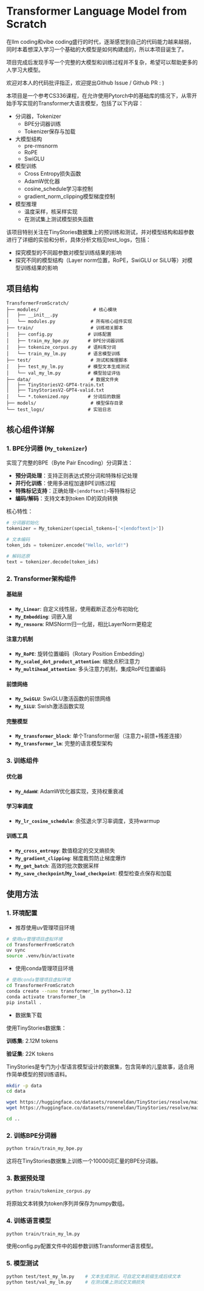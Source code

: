 # Transformer Language Model from Scratch

在llm coding和vibe coding盛行的时代，逐渐感觉到自己的代码能力越来越弱，同时本着想深入学习一个基础的大模型是如何构建成的，所以本项目诞生了。

项目完成后发现手写一个完整的大模型和训练过程并不复杂，希望可以帮助更多的人学习大模型。

欢迎对本人的代码批评指正，欢迎提出Github Issue / Github PR : )

本项目是一个参考CS336课程，在允许使用Pytorch中的基础库的情况下，从零开始手写实现的Transformer大语言模型，包括了以下内容：

- 分词器，Tokenizer
  - BPE分词器训练
  - Tokenizer保存与加载
- 大模型结构
  - pre-rmsnorm
  - RoPE
  - SwiGLU
- 模型训练
  - Cross Entropy损失函数
  - AdamW优化器
  - cosine_schedule学习率控制
  - gradient_norm_clipping模型梯度控制
- 模型推理
  - 温度采样，核采样实现
  - 在测试集上测试模型损失函数

该项目特别关注在TinyStories数据集上的预训练和测试，并对模型结构和超参数进行了详细的实验和分析，具体分析文档见test_logs，包括：

- 探究模型的不同超参数对模型训练结果的影响
- 探究不同的模型结构（Layer norm位置，RoPE，SwiGLU or SiLU等）对模型训练结果的影响

## 项目结构
```
TransformerFromScratch/
├── modules/                    # 核心模块
│   ├── __init__.py
│   └── modules.py             # 所有核心组件实现
├── train/                     # 训练相关脚本
│   ├── config.py             # 训练配置
│   ├── train_my_bpe.py       # BPE分词器训练
│   ├── tokenize_corpus.py    # 语料库分词
│   └── train_my_lm.py        # 语言模型训练
├── test/                      # 测试和推理脚本
│   ├── test_my_lm.py         # 模型文本生成测试
│   └── val_my_lm.py          # 模型验证评估
├── data/                      # 数据文件夹
│   ├── TinyStoriesV2-GPT4-train.txt
│   ├── TinyStoriesV2-GPT4-valid.txt
│   └── *.tokenized.npy       # 分词后的数据
├── models/                    # 模型保存目录
└── test_logs/                # 实验日志
```

## 核心组件详解

### 1. BPE分词器 (`My_tokenizer`)

实现了完整的BPE（Byte Pair Encoding）分词算法：

- **预分词处理**：支持正则表达式预分词和特殊标记处理
- **并行化训练**：使用多进程加速BPE训练过程
- **特殊标记支持**：正确处理`<|endoftext|>`等特殊标记
- **编码/解码**：支持文本到token ID的双向转换

核心特性：
```python
# 分词器初始化
tokenizer = My_tokenizer(special_tokens=['<|endoftext|>'])

# 文本编码
token_ids = tokenizer.encode("Hello, world!")

# 解码还原
text = tokenizer.decode(token_ids)
```

### 2. Transformer架构组件

#### 基础层
- **`My_Linear`**: 自定义线性层，使用截断正态分布初始化
- **`My_Embedding`**: 词嵌入层
- **`My_rmsnorm`**: RMSNorm归一化层，相比LayerNorm更稳定

#### 注意力机制
- **`My_RoPE`**: 旋转位置编码（Rotary Position Embedding）
- **`My_scaled_dot_product_attention`**: 缩放点积注意力
- **`My_multihead_attention`**: 多头注意力机制，集成RoPE位置编码

#### 前馈网络
- **`My_SwiGLU`**: SwiGLU激活函数的前馈网络
- **`My_SiLU`**: Swish激活函数实现

#### 完整模型
- **`My_transformer_block`**: 单个Transformer层（注意力+前馈+残差连接）
- **`My_transformer_lm`**: 完整的语言模型架构

### 3. 训练组件

#### 优化器
- **`My_AdamW`**: AdamW优化器实现，支持权重衰减

#### 学习率调度
- **`My_lr_cosine_schedule`**: 余弦退火学习率调度，支持warmup

#### 训练工具
- **`My_cross_entropy`**: 数值稳定的交叉熵损失
- **`My_gradient_clipping`**: 梯度裁剪防止梯度爆炸
- **`My_get_batch`**: 高效的批次数据采样
- **`My_save_checkpoint`/`My_load_checkpoint`**: 模型检查点保存和加载

## 使用方法

### 1. 环境配置

- 推荐使用uv管理项目环境

```bash
# 使用uv管理项目虚拟环境
cd TransformerFromScratch
uv sync
source .venv/bin/activate
```

- 使用conda管理项目环境

```bash
# 使用conda管理项目虚拟环境
cd TransformerFromScratch
conda create --name transformer_lm python=3.12
conda activate transformer_lm
pip install .
```

- 数据集下载

使用TinyStories数据集：

**训练集**: 2.12M tokens

**验证集**: 22K tokens

TinyStories是专门为小型语言模型设计的数据集，包含简单的儿童故事，适合用作简单模型的预训练语料。

```bash
mkdir -p data
cd data

wget https://huggingface.co/datasets/roneneldan/TinyStories/resolve/main/TinyStoriesV2-GPT4-train.txt
wget https://huggingface.co/datasets/roneneldan/TinyStories/resolve/main/TinyStoriesV2-GPT4-valid.txt

cd ..
```

### 2. 训练BPE分词器

```bash
python train/train_my_bpe.py
```

这将在TinyStories数据集上训练一个10000词汇量的BPE分词器。

### 3. 数据预处理

```bash
python train/tokenize_corpus.py
```

将原始文本转换为token序列并保存为numpy数组。

### 4. 训练语言模型

```bash
python train/train_my_lm.py
```

使用config.py配置文件中的超参数训练Transformer语言模型。

### 5. 模型测试

```bash
python test/test_my_lm.py    # 文本生成测试，可自定文本前缀生成后续文本
python test/val_my_lm.py     # 在测试集上测试交叉熵损失
```



